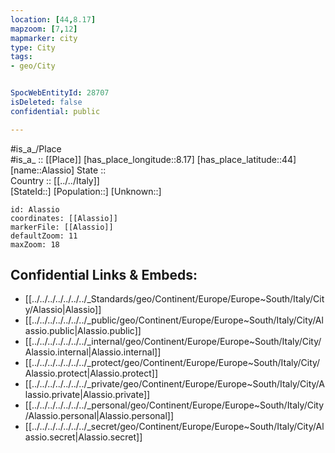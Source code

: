 ```yaml
---
location: [44,8.17] 
mapzoom: [7,12] 
mapmarker: city 
type: City
tags:
- geo/City


SpocWebEntityId: 28707
isDeleted: false
confidential: public

---
```

#is_a_/Place  
#is_a_ :: [[Place]] 
[has_place_longitude::8.17] 
[has_place_latitude::44] 
[name::Alassio] 
State ::  
Country :: [[../../Italy]]  
[StateId::] 
[Population::] 
[Unknown::] 


```leaflet
id: Alassio
coordinates: [[Alassio]] 
markerFile: [[Alassio]] 
defaultZoom: 11 
maxZoom: 18
```


## Confidential Links & Embeds: 
- [[../../../../../../../_Standards/geo/Continent/Europe/Europe~South/Italy/City/Alassio|Alassio]] 
- [[../../../../../../../_public/geo/Continent/Europe/Europe~South/Italy/City/Alassio.public|Alassio.public]] 
- [[../../../../../../../_internal/geo/Continent/Europe/Europe~South/Italy/City/Alassio.internal|Alassio.internal]] 
- [[../../../../../../../_protect/geo/Continent/Europe/Europe~South/Italy/City/Alassio.protect|Alassio.protect]] 
- [[../../../../../../../_private/geo/Continent/Europe/Europe~South/Italy/City/Alassio.private|Alassio.private]] 
- [[../../../../../../../_personal/geo/Continent/Europe/Europe~South/Italy/City/Alassio.personal|Alassio.personal]] 
- [[../../../../../../../_secret/geo/Continent/Europe/Europe~South/Italy/City/Alassio.secret|Alassio.secret]] 

